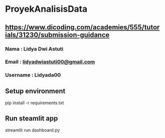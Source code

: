 # ProyekAnalisisData
## https://www.dicoding.com/academies/555/tutorials/31230/submission-guidance

### Nama      : Lidya Dwi Astuti
### Email     : lidyadwiastuti00@gmail.com
### Username  : Lidyada00

## Setup environment
pip install -r requirements.txt

## Run steamlit app
streamlit run dashboard.py
